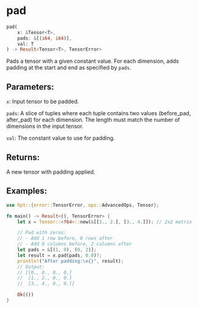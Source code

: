# pad
```rust
pad(
    x: &Tensor<T>,
    pads: &[(i64, i64)],
    val: T
) -> Result<Tensor<T>, TensorError>
```
Pads a tensor with a given constant value. For each dimension, adds padding at the start and end as specified by `pads`.

## Parameters:
`x`: Input tensor to be padded.

`pads`: A slice of tuples where each tuple contains two values (before_pad, after_pad) for each dimension. The length must match the number of dimensions in the input tensor.

`val`: The constant value to use for padding.

## Returns:
A new tensor with padding applied.

## Examples:
```rust
use hpt::{error::TensorError, ops::AdvancedOps, Tensor};

fn main() -> Result<(), TensorError> {
    let x = Tensor::<f64>::new(&[[1., 2.], [3., 4.]]); // 2x2 matrix

    // Pad with zeros:
    // - Add 1 row before, 0 rows after
    // - Add 0 columns before, 2 columns after
    let pads = &[(1, 0), (0, 2)];
    let result = x.pad(pads, 0.0)?;
    println!("After padding:\n{}", result);
    // Output:
    // [[0., 0., 0., 0.]
    //  [1., 2., 0., 0.]
    //  [3., 4., 0., 0.]]

    Ok(())
}
```